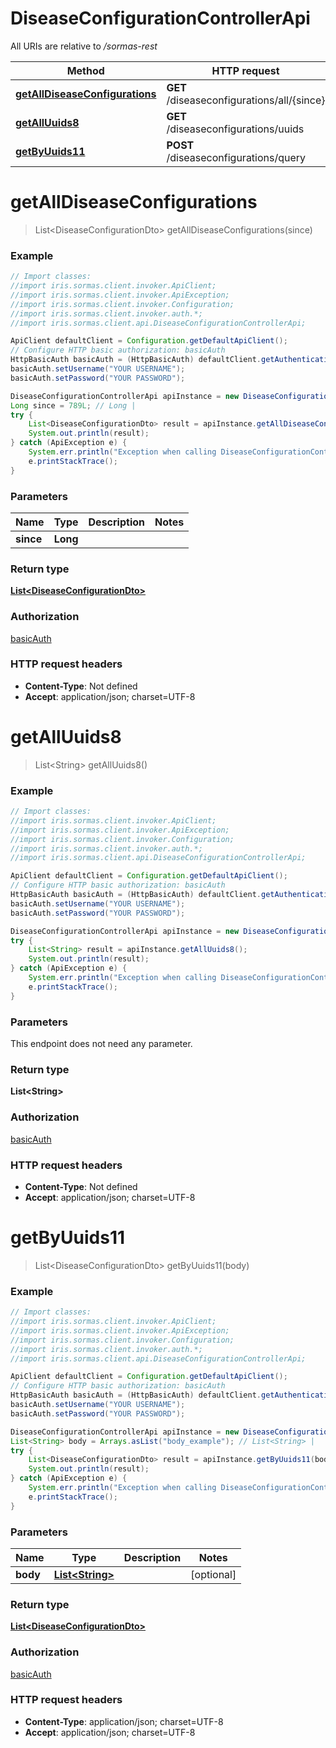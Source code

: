 # DiseaseConfigurationControllerApi

All URIs are relative to */sormas-rest*

Method | HTTP request | Description
------------- | ------------- | -------------
[**getAllDiseaseConfigurations**](DiseaseConfigurationControllerApi.md#getAllDiseaseConfigurations) | **GET** /diseaseconfigurations/all/{since} | 
[**getAllUuids8**](DiseaseConfigurationControllerApi.md#getAllUuids8) | **GET** /diseaseconfigurations/uuids | 
[**getByUuids11**](DiseaseConfigurationControllerApi.md#getByUuids11) | **POST** /diseaseconfigurations/query | 

<a name="getAllDiseaseConfigurations"></a>
# **getAllDiseaseConfigurations**
> List&lt;DiseaseConfigurationDto&gt; getAllDiseaseConfigurations(since)



### Example
```java
// Import classes:
//import iris.sormas.client.invoker.ApiClient;
//import iris.sormas.client.invoker.ApiException;
//import iris.sormas.client.invoker.Configuration;
//import iris.sormas.client.invoker.auth.*;
//import iris.sormas.client.api.DiseaseConfigurationControllerApi;

ApiClient defaultClient = Configuration.getDefaultApiClient();
// Configure HTTP basic authorization: basicAuth
HttpBasicAuth basicAuth = (HttpBasicAuth) defaultClient.getAuthentication("basicAuth");
basicAuth.setUsername("YOUR USERNAME");
basicAuth.setPassword("YOUR PASSWORD");

DiseaseConfigurationControllerApi apiInstance = new DiseaseConfigurationControllerApi();
Long since = 789L; // Long | 
try {
    List<DiseaseConfigurationDto> result = apiInstance.getAllDiseaseConfigurations(since);
    System.out.println(result);
} catch (ApiException e) {
    System.err.println("Exception when calling DiseaseConfigurationControllerApi#getAllDiseaseConfigurations");
    e.printStackTrace();
}
```

### Parameters

Name | Type | Description  | Notes
------------- | ------------- | ------------- | -------------
 **since** | **Long**|  |

### Return type

[**List&lt;DiseaseConfigurationDto&gt;**](DiseaseConfigurationDto.md)

### Authorization

[basicAuth](../README.md#basicAuth)

### HTTP request headers

 - **Content-Type**: Not defined
 - **Accept**: application/json; charset=UTF-8

<a name="getAllUuids8"></a>
# **getAllUuids8**
> List&lt;String&gt; getAllUuids8()



### Example
```java
// Import classes:
//import iris.sormas.client.invoker.ApiClient;
//import iris.sormas.client.invoker.ApiException;
//import iris.sormas.client.invoker.Configuration;
//import iris.sormas.client.invoker.auth.*;
//import iris.sormas.client.api.DiseaseConfigurationControllerApi;

ApiClient defaultClient = Configuration.getDefaultApiClient();
// Configure HTTP basic authorization: basicAuth
HttpBasicAuth basicAuth = (HttpBasicAuth) defaultClient.getAuthentication("basicAuth");
basicAuth.setUsername("YOUR USERNAME");
basicAuth.setPassword("YOUR PASSWORD");

DiseaseConfigurationControllerApi apiInstance = new DiseaseConfigurationControllerApi();
try {
    List<String> result = apiInstance.getAllUuids8();
    System.out.println(result);
} catch (ApiException e) {
    System.err.println("Exception when calling DiseaseConfigurationControllerApi#getAllUuids8");
    e.printStackTrace();
}
```

### Parameters
This endpoint does not need any parameter.

### Return type

**List&lt;String&gt;**

### Authorization

[basicAuth](../README.md#basicAuth)

### HTTP request headers

 - **Content-Type**: Not defined
 - **Accept**: application/json; charset=UTF-8

<a name="getByUuids11"></a>
# **getByUuids11**
> List&lt;DiseaseConfigurationDto&gt; getByUuids11(body)



### Example
```java
// Import classes:
//import iris.sormas.client.invoker.ApiClient;
//import iris.sormas.client.invoker.ApiException;
//import iris.sormas.client.invoker.Configuration;
//import iris.sormas.client.invoker.auth.*;
//import iris.sormas.client.api.DiseaseConfigurationControllerApi;

ApiClient defaultClient = Configuration.getDefaultApiClient();
// Configure HTTP basic authorization: basicAuth
HttpBasicAuth basicAuth = (HttpBasicAuth) defaultClient.getAuthentication("basicAuth");
basicAuth.setUsername("YOUR USERNAME");
basicAuth.setPassword("YOUR PASSWORD");

DiseaseConfigurationControllerApi apiInstance = new DiseaseConfigurationControllerApi();
List<String> body = Arrays.asList("body_example"); // List<String> | 
try {
    List<DiseaseConfigurationDto> result = apiInstance.getByUuids11(body);
    System.out.println(result);
} catch (ApiException e) {
    System.err.println("Exception when calling DiseaseConfigurationControllerApi#getByUuids11");
    e.printStackTrace();
}
```

### Parameters

Name | Type | Description  | Notes
------------- | ------------- | ------------- | -------------
 **body** | [**List&lt;String&gt;**](String.md)|  | [optional]

### Return type

[**List&lt;DiseaseConfigurationDto&gt;**](DiseaseConfigurationDto.md)

### Authorization

[basicAuth](../README.md#basicAuth)

### HTTP request headers

 - **Content-Type**: application/json; charset=UTF-8
 - **Accept**: application/json; charset=UTF-8

